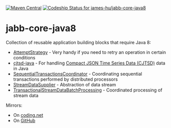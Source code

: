 [![Maven Central](https://maven-badges.herokuapp.com/maven-central/net.sf.jabb/jabb-core-java8/badge.svg)](https://maven-badges.herokuapp.com/maven-central/net.sf.jabb/jabb-core-java8)
[![Codeship Status for james-hu/jabb-core-java8](https://codeship.com/projects/334a6ba0-b8f4-0133-1e32-66c6d90159b1/status?branch=master)](https://codeship.com/projects/135352)

# jabb-core-java8 

Collection of reusable application building blocks that require Java 8:

* [AttemptStrategy](https://github.com/james-hu/jabb-core-java8/wiki/AttemptStrategy) - Very handy if you need to retry an operation in certain conditions
* [cjtsd-java](https://github.com/james-hu/jabb-core-java8/wiki/cjtsd-java) - For handling [Compact JSON Time Series Data (CJTSD)](https://github.com/james-hu/cjtsd-js/wiki/Compact-JSON-Time-Series-Data) data in Java 
* [SequentialTransactionsCoordinator](https://github.com/james-hu/jabb-core-java8/wiki/SequentialTransactionsCoordinator) - Coordinating sequential transactions performed by distributed processors
* [StreamDataSupplier](https://github.com/james-hu/jabb-core-java8/wiki/StreamDataSupplier) - Abstraction of data stream
* [TransactionalStreamDataBatchProcessing](https://github.com/james-hu/jabb-core-java8/wiki/TransactionalStreamDataBatchProcessing) - Coordinated processing of stream data

Mirrors:

* On [coding.net](https://coding.net/u/james-hu/p/jabb-core-java8/)
* On [GitHub](https://github.com/james-hu/jabb-core-java8)
